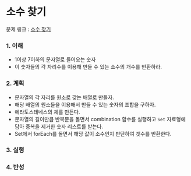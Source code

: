 # 소수 찾기

문제 링크 : [소수 찾기](https://programmers.co.kr/learn/courses/30/lessons/42839?language=javascript)

### 1. 이해

- 1이상 7이하의 문자열로 들어오는 숫자
- 이 숫자들의 각 자리수를 이용해 만들 수 있는 소수의 개수를 반환하라.

### 2. 계획

- 문자열의 각 자리를 원소로 갖는 배열로 만들자.
- 해당 배열의 원소들을 이용해서 만들 수 있는 숫자의 조합을 구하자.
- 에라토스테네스의 체를 만든다.
- 문자열의 길이만큼 반복문을 돌면서 combination 함수를 실행하고 `Set` 자료형에 담아 중복을 제거한 숫자 리스트를 받는다.
- Set에서 forEach를 돌면서 해당 값이 소수인지 판단하여 갯수를 반환한다.

### 3. 실행

### 4. 반성
